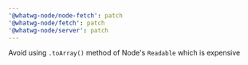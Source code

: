 ```yaml
---
'@whatwg-node/node-fetch': patch
'@whatwg-node/fetch': patch
'@whatwg-node/server': patch
---
```


Avoid using `.toArray()` method of Node's `Readable` which is expensive
